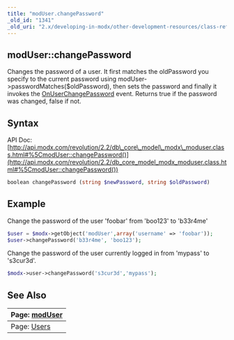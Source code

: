 ```yaml
---
title: "modUser.changePassword"
_old_id: "1341"
_old_uri: "2.x/developing-in-modx/other-development-resources/class-reference/moduser/moduser.changepassword"
---
```


## modUser::changePassword

Changes the password of a user. It first matches the oldPassword you specify to the current password using modUser->passwordMatches($oldPassword), then sets the password and finally it invokes the [OnUserChangePassword](developing-in-modx/basic-development/plugins/system-events/onuserchangepassword "OnUserChangePassword") event. Returns true if the password was changed, false if not.

## Syntax

API Doc: [http://api.modx.com/revolution/2.2/db\_core\_model\_modx\_moduser.class.html#%5CmodUser::changePassword()](http://api.modx.com/revolution/2.2/db_core_model_modx_moduser.class.html#%5CmodUser::changePassword())

``` php 
boolean changePassword (string $newPassword, string $oldPassword)
```

## Example

Change the password of the user 'foobar' from 'boo123' to 'b33r4me'

``` php 
$user = $modx->getObject('modUser',array('username' => 'foobar'));
$user->changePassword('b33r4me', 'boo123');
```

Change the password of the user currently logged in from 'mypass' to 's3cur3d'.

``` php 
$modx->user->changePassword('s3cur3d','mypass');
```

## See Also

| Page: [modUser](extending-modx/core-model/moduser) |
|---------------------------------------------------------------------------------------------------------|
| Page: [Users](building-sites/client-proofing/security/users) |